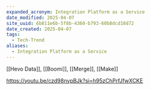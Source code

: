 ```yaml
---
expanded_acronym: Integration Platform as a Service
date_modified: 2025-04-07
site_uuid: 6b811e6b-5f8b-4360-b793-60b8dcd18d72
date_created: 2025-04-07
tags:
  - Tech-Trend
aliases:
  - Integration Platform as a Service
---
```


[[Hevo Data]], [[Boomi]], [[Merge]], [[Make]]

https://youtu.be/czd98nypBJk?si=h95zChPrfJfwXCKE